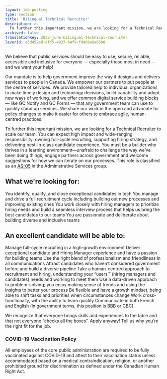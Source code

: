 ```yaml
---
layout: job-posting
type: section
title: 'Bilingual Technical Recruiter'
description: >-
  To further this important mission, we are looking for a Technical Recruiter to scale our team. You can expect high impact and wide-ranging responsibility: owning full-cycle recruiting, supporting hiring strategy, and delivering best-in-class candidate experience. You must be a builder who thrives in a learning environment—unafraid to challenge the way we’ve been doing things, engage partners across government and welcome suggestions for how we can iterate on our processes. This role is classified as an AS-05 in the Administrative Services group.
archived: false
translationKey: 2022-june-bilingual-technical-recruiter
leverId: e5d452ed-eff5-4927-b4f9-fd488a6a0508
---
```


We believe that public services should be easy to use, secure, reliable, accessible and inclusive for everyone — especially those most in need — and we want your help!
 
Our mandate is to help government improve the way it designs and delivers services to people in Canada. We empower our partners to put people at the centre of services. We provide tailored help to individual organizations to make timely design and technology decisions, build capability and adopt new ways of working, and we offer common digital service building blocks — like GC Notify and GC Forms — that any government team can use to quickly stand up services. We share our work in the open and advocate for policy changes to make it easier for others to embrace agile, human-centred practices.
 
To further this important mission, we are looking for a Technical Recruiter to scale our team. You can expect high impact and wide-ranging responsibility: owning full-cycle recruiting, supporting hiring strategy, and delivering best-in-class candidate experience. You must be a builder who thrives in a learning environment—unafraid to challenge the way we’ve been doing things, engage partners across government and welcome suggestions for how we can iterate on our processes. This role is classified as an [AS-05](https://www.tbs-sct.canada.ca/agreements-conventions/view-visualiser-eng.aspx?id=15) in the Administrative Services group.

## What we're looking for:
You identify, qualify, and close exceptional candidates in tech
You manage and drive a full recruitment cycle including building out new processes and improving existing ones
You work closely with hiring managers to prioritize hiring needs and build a seamless interview process that helps us bring the best candidates to our teams
You are passionate and deliberate about building diverse and inclusive teams

## An excellent candidate will be able to:
Manage full-cycle recruiting in a high-growth environment
Deliver exceptional candidate and Hiring Manager experience and have a passion for building teams
Use the right blend of professionalism and friendliness in all communications
Attract candidates who haven’t considered government before and build a diverse pipeline
Take a human-centred approach to recruitment and hiring, understanding your “users’” (hiring managers and candidates) needs and working to meet them
Use a data-driven approach to problem-solving; you enjoy making sense of trends and using the insights to better your process
Be flexible and have a growth mindset, being able to shift tasks and priorities when circumstances change
Work cross-functionally, with the ability to learn quickly
Communicate in both French and English (in government terms, this position is BBB or CBC).

We recognize that everyone brings skills and experiences to the table and that not everyone “checks all the boxes”. Apply anyway! Tell us why you’re the right fit for the job.
### COVID-19 Vaccination Policy
All employees of the core public administration are required to be fully vaccinated against COVID-19 and attest to their vaccination status unless accommodated based on a medical contraindication, religion, or another prohibited ground for discrimination as defined under the Canadian Human Right Act.


